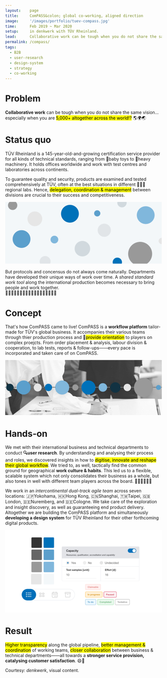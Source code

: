 ```yaml
---
layout:    page
title:     ComPASS&colon; global co-working, aligned direction
image:     '/images/portfolio/tuev-compass.jpg'
time:      Feb 2019 ~ Mar 2020
setup:     in denkwerk with TÜV Rheinland.
lead:      Collaborative work can be tough when you do not share the same vision… especially when you are 5,000+ altogether across the world!?
permalink: /compass/
tags:
  - B2B
  - user-research
  - design-system
  - strategy
  - co-working
---
```


# Problem
**Collaborative work** can be tough when you do not share the same vision… especially when you are <mark>5,000+ altogether across the world!?</mark> 🌎🌍🌏

# Status quo
TÜV Rheinland is a 145-year-old-and-growing certification service provider for all kinds of technical standards, ranging from 🧸baby toys to 🚜heavy machinery. It holds offices worldwide and work with test centres and laboratories across continents.

To guarantee quality and security, products are examined and tested comprehensively at TÜV, often at the best situations in different 👨🏻‍🔬regional labs. Hence, <mark>delegation, coordination & management</mark> between divisions are crucial to their success and competitiveness.

![Scattered locations and unaligned workflow makes global coordination difficult](/images/portfolio/tuev-compass-globar-cowork.png)

But protocols and concensus do not always come naturally. Departments have developed their unique ways of work over time. A *shared standard work tool* along the international production becomes necessary to bring people and work together.  
🙋🏾‍♀️🙋🏻‍♂️🙋🏼‍♀️🙋🏾‍♂️🙋🏻‍♀️🙋🏼‍♂️

# Concept
That's how ComPASS came to live! ComPASS is a **workflow platform** tailor-made for TÜV's global business. It accompanies their various teams through thier production process and 🧭<mark>provide orientation</mark> to players on complex proejcts. From order placement & analysis, labour division & cooperation, to lab tests, reports & follow-ups——every pace is incorporated and taken care of on ComPASS.

![Scattered locations and unaligned workflow makes global coordination difficult](/images/portfolio/tuev-compass-alignment.png)

# Hands-on
We met with their international business and technical departments to conduct **🔍user research**. By understanding and analysing their process and roles, we discovered insights in how to <mark>digitise, innovate and reshape their global workflow</mark>. We tried to, as well, tactically find the common ground for geographical **work culture & habits**. This led us to a flexible, scalable system which not only consolidates their business as a whole, but also tones in well with different team players across the board. ⛹🏻‍♀️⛹🏽‍♂️

We work in an *intercontinental dual-track agile team* across seven locations: 🇯🇵Yokohama, 🇭🇰Hong Kong, 🇨🇳Shanghai, 🇹🇼Taipei, 🇬🇧London, 🇩🇪Nuremberg, and 🇩🇪Cologne. We take care of the exploration and insight discovery, as well as guaranteeing end product delivery. Altogether we are building the ComPASS platform and simultaneously **developing a design system** for TÜV Rheinland for their other forthcoming digital products.

![Design system for TÜV Rheinland](/images/portfolio/tuev-compass-design-system.png)

# Result
<mark>Higher transparency</mark> along the global pipeline, <mark>better management & coordination</mark> of working teams, <mark>closer collaboration</mark> between business & technical departments——all towards a **stronger service provision, catalysing customer satisfaction**. 😄🧭

<div class="extras" markdown="1">
Courtesy: <i>denkwerk</i>, visual content.
</div>


<!--- Short description
***

To better administer business process and maintain higher transparency along the production pipeline across the globe, ComPASS platform innovates the internal coordination in TÜV Rheinland by bringing business and technical departments in closer collaboration, strengthening service competitiveness and catalysing customer satisfaction.
--->